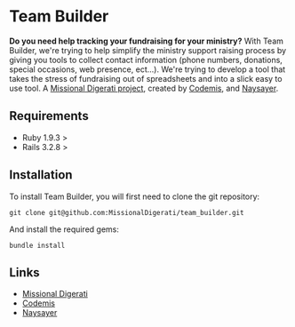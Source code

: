 Team Builder
============

**Do you need help tracking your fundraising for your ministry?** With Team Builder, we're trying to help simplify the ministry support raising process by giving you tools to collect contact information (phone numbers, donations, special occasions, web presence, ect...). We're trying to develop a tool that takes the stress of fundraising out of spreadsheets and into a slick easy to use tool. A [Missional Digerati project](https://github.com/MissionalDigerati), created by [Codemis](https://github.com/codemis), and [Naysayer](https://github.com/naysayer).


Requirements
------------

* Ruby 1.9.3 >
* Rails 3.2.8 >


Installation
------------

To install Team Builder, you will first need to clone the git repository:

`git clone git@github.com:MissionalDigerati/team_builder.git`

And install the required gems:

`bundle install`


Links
-----
* [Missional Digerati](https://github.com/MissionalDigerati)
* [Codemis](https://github.com/codemis)
* [Naysayer](https://github.com/naysayer)

